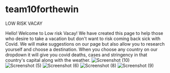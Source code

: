 # team10forthewin

LOW RISK VACAY

Hello! Welcome to Low risk Vacay! We have created this page to help those who desire to take a vacation but don't want to risk coming back sick with Covid. We will make suggestions on our page but also allow you to research yourself and choose a destination. When you choose any country on our dropdown it will give you covid deaths, cases and stringency in that country's capital along with the weather.
![Screenshot (10)](https://user-images.githubusercontent.com/86989726/133176942-c9160dbd-05fe-4c33-aa5b-720c00244704.png)
![Screenshot (5)](https://user-images.githubusercontent.com/86989726/133003034-0b12b08c-eaa3-411a-9f61-14ad8d6ef47e.png)
![Screenshot (6)](https://user-images.githubusercontent.com/86989726/133003035-eed1a39d-67a0-4bf9-9a33-f7b2e7389aa2.png)
![Screenshot (8)](https://user-images.githubusercontent.com/86989726/133003036-9a9ae896-0f63-499e-9ab5-f404fac12230.png)
![Screenshot (9)](https://user-images.githubusercontent.com/86989726/133003037-9c412cbb-7099-4318-8c2d-e39cd955e62b.png)
